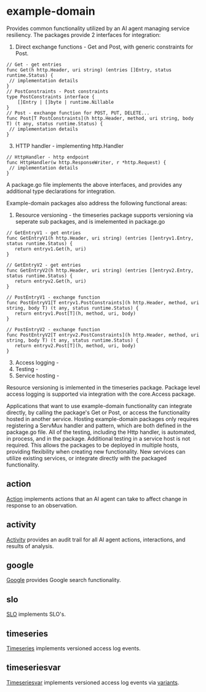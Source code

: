 # example-domain

Provides common functionality utilized by an AI agent managing service resiliency. The packages provide 2 interfaces for integration:
  1. Direct exchange functions - Get and Post, with generic constraints for Post.
~~~
// Get - get entries
func Get(h http.Header, uri string) (entries []Entry, status runtime.Status) {
 // implementation details
}
// PostConstraints - Post constraints
type PostConstraints interface {
	[]Entry | []byte | runtime.Nillable
}
// Post - exchange function for POST, PUT, DELETE...
func Post[T PostConstraints](h http.Header, method, uri string, body T) (t any, status runtime.Status) {
 // implementation details
}
~~~

  3. HTTP handler - implementing http.Handler
~~~
// HttpHandler - http endpoint
func HttpHandler(w http.ResponseWriter, r *http.Request) {
 // implementation details
}
~~~
   
A package.go file implements the above interfaces, and provides any additional type declarations for integration. 

Example-domain packages also address the following functional areas:
1. Resource versioning - the timeseries package supports versioning via seperate sub packages, and is imelemented in package.go
 ~~~
// GetEntryV1 - get entries
func GetEntryV1(h http.Header, uri string) (entries []entryv1.Entry, status runtime.Status) {
	return entryv1.Get(h, uri)
}

// GetEntryV2 - get entries
func GetEntryV2(h http.Header, uri string) (entries []entryv2.Entry, status runtime.Status) {
	return entryv2.Get(h, uri)
}

// PostEntryV1 - exchange function
func PostEntryV1[T entryv1.PostConstraints](h http.Header, method, uri string, body T) (t any, status runtime.Status) {
	return entryv1.Post[T](h, method, uri, body)
}

// PostEntryV2 - exchange function
func PostEntryV2[T entryv2.PostConstraints](h http.Header, method, uri string, body T) (t any, status runtime.Status) {
	return entryv2.Post[T](h, method, uri, body)
}
~~~  
3. Access logging -
4. Testing -
5. Service hosting -

Resource versioning is imlemented in the timeseries package. Package level access logging is supported via integration with the core.Access package.

Applications that want to use example-domain functionality can integrate directly, by calling the package's Get or Post, or access the functionality hosted in another service. Hosting example-domain packages only requires registering a ServMux handler and pattern, which are both defined in the package.go file. All of the testing, including the Http handler, is automated, in process, and in the package. Additional testing in a service host is not required. This allows the packages to be deployed in multiple hosts, providing flexibility when creating new functionality. New services can utilize existing services, or integrate directly with the packaged functionality. 

## action
[Action][actionpkg] implements actions that an AI agent can take to affect change in response to an observation. 

## activity
[Activity][activitypkg] provides an audit trail for all AI agent actions, interactions, and results of analysis. 

## google
[Google][googlepkg] provides Google search functionality. 

## slo
[SLO][slopkg] implements SLO's. 

## timeseries
[Timeseries][timeseriespkg] implements versioned access log events. 

## timeseriesvar
[Timeseriesvar][timeseriesvarpkg] implements versioned access log events via [variants][rfc2626]. 



[actionpkg]: <https://pkg.go.dev/github.com/advanced-go/example-domain/action>
[activitypkg]: <https://pkg.go.dev/github.com/advanced-go/example-domain/activity>
[googlepkg]: <https://pkg.go.dev/github.com/advanced-go/example-domain/google>
[slopkg]: <https://pkg.go.dev/github.com/advanced-go/example-domain/slo>
[timeseriespkg]: <https://pkg.go.dev/github.com/advanced-go/example-domain/timeseries>
[timeseriesvarpkg]: <https://pkg.go.dev/github.com/advanced-go/example-domain/timeseriesvar>
[rfc2626]: <https://datatracker.ietf.org/doc/html/rfc2616>



